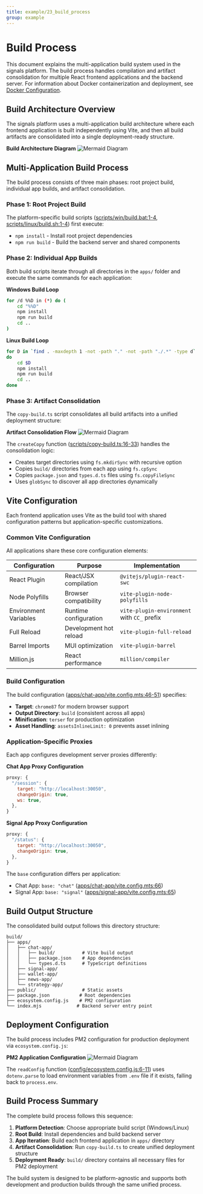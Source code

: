 ```yaml
---
title: example/23_build_process
group: example
---
```


# Build Process

This document explains the multi-application build system used in the signals platform. The build process handles compilation and artifact consolidation for multiple React frontend applications and the backend server. For information about Docker containerization and deployment, see [Docker Configuration](./24_Docker_Configuration.md).

## Build Architecture Overview

The signals platform uses a multi-application build architecture where each frontend application is built independently using Vite, and then all build artifacts are consolidated into a single deployment-ready structure.

**Build Architecture Diagram**
![Mermaid Diagram](./diagrams\23_Build_Process_0.svg)

## Multi-Application Build Process

The build process consists of three main phases: root project build, individual app builds, and artifact consolidation.

### Phase 1: Root Project Build
The platform-specific build scripts ([scripts/win/build.bat:1-4](), [scripts/linux/build.sh:1-4]()) first execute:
- `npm install` - Install root project dependencies
- `npm run build` - Build the backend server and shared components

### Phase 2: Individual App Builds
Both build scripts iterate through all directories in the `apps/` folder and execute the same commands for each application:

**Windows Build Loop**
```bash
for /d %%D in (*) do (
    cd "%%D"
    npm install
    npm run build
    cd ..
)
```

**Linux Build Loop**
```bash
for D in `find . -maxdepth 1 -not -path "." -not -path "./.*" -type d`
do
    cd $D
    npm install
    npm run build
    cd ..
done
```

### Phase 3: Artifact Consolidation

The `copy-build.ts` script consolidates all build artifacts into a unified deployment structure:

**Artifact Consolidation Flow**
![Mermaid Diagram](./diagrams\23_Build_Process_1.svg)

The `createCopy` function ([scripts/copy-build.ts:16-33]()) handles the consolidation logic:
- Creates target directories using `fs.mkdirSync` with recursive option
- Copies `build/` directories from each app using `fs.cpSync`
- Copies `package.json` and `types.d.ts` files using `fs.copyFileSync`
- Uses `globSync` to discover all app directories dynamically

## Vite Configuration

Each frontend application uses Vite as the build tool with shared configuration patterns but application-specific customizations.

### Common Vite Configuration

All applications share these core configuration elements:

| Configuration | Purpose | Implementation |
|---------------|---------|----------------|
| React Plugin | React/JSX compilation | `@vitejs/plugin-react-swc` |
| Node Polyfills | Browser compatibility | `vite-plugin-node-polyfills` |
| Environment Variables | Runtime configuration | `vite-plugin-environment` with `CC_` prefix |
| Full Reload | Development hot reload | `vite-plugin-full-reload` |
| Barrel Imports | MUI optimization | `vite-plugin-barrel` |
| Million.js | React performance | `million/compiler` |

### Build Configuration

The build configuration ([apps/chat-app/vite.config.mts:46-51]()) specifies:
- **Target**: `chrome87` for modern browser support
- **Output Directory**: `build` (consistent across all apps)
- **Minification**: `terser` for production optimization
- **Asset Handling**: `assetsInlineLimit: 0` prevents asset inlining

### Application-Specific Proxies

Each app configures development server proxies differently:

**Chat App Proxy Configuration**
```javascript
proxy: {
  "/session": {
    target: "http://localhost:30050",
    changeOrigin: true,
    ws: true,
  },
}
```

**Signal App Proxy Configuration**
```javascript
proxy: {
  "/status": {
    target: "http://localhost:30050",
    changeOrigin: true,
  },
}
```

The `base` configuration differs per application:
- Chat App: `base: "chat"` ([apps/chat-app/vite.config.mts:66]())
- Signal App: `base: "signal"` ([apps/signal-app/vite.config.mts:65]())

## Build Output Structure

The consolidated build output follows this directory structure:

```
build/
├── apps/
│   ├── chat-app/
│   │   ├── build/          # Vite build output
│   │   ├── package.json    # App dependencies
│   │   └── types.d.ts      # TypeScript definitions
│   ├── signal-app/
│   ├── wallet-app/
│   ├── news-app/
│   └── strategy-app/
├── public/                 # Static assets
├── package.json           # Root dependencies
├── ecosystem.config.js    # PM2 configuration
└── index.mjs             # Backend server entry point
```

## Deployment Configuration

The build process includes PM2 configuration for production deployment via `ecosystem.config.js`:

**PM2 Application Configuration**
![Mermaid Diagram](./diagrams\23_Build_Process_2.svg)

The `readConfig` function ([config/ecosystem.config.js:6-11]()) uses `dotenv.parse` to load environment variables from `.env` file if it exists, falling back to `process.env`.

## Build Process Summary

The complete build process follows this sequence:

1. **Platform Detection**: Choose appropriate build script (Windows/Linux)
2. **Root Build**: Install dependencies and build backend server
3. **App Iteration**: Build each frontend application in `apps/` directory
4. **Artifact Consolidation**: Run `copy-build.ts` to create unified deployment structure
5. **Deployment Ready**: `build/` directory contains all necessary files for PM2 deployment

The build system is designed to be platform-agnostic and supports both development and production builds through the same unified process.
